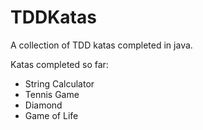 # TDDKatas
A collection of TDD katas completed in java.

Katas completed so far:
* String Calculator
* Tennis Game
* Diamond
* Game of Life
